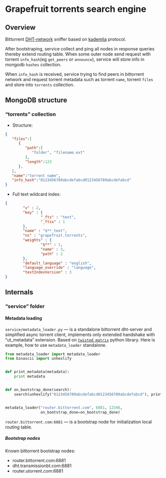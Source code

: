 # Grapefruit torrents search engine
## Overview
Bittorrent [DHT-network](https://en.wikipedia.org/wiki/Distributed_hash_table) sniffer based on [kademlia](https://en.wikipedia.org/wiki/Kademlia) protocol. 

After bootstraping, service collect and ping all nodes in response queries thereby extend routing table.
When some outer node send request with torrent ```info_hash```(eg ```get_peers``` or ```announce```), service will store info in mongodb ```hashes``` collection.

When ```info_hash``` is received, service trying to find peers in bittorrent network and request torrent metadata such as torrent ```name```, torrent ```files``` and store into ```torrents``` collection.

## MongoDB structure
### “torrents” collection
* Structure:
```json
{
   "files":[
      {
         "path":[
            "folder", "filename.ext"
         ],
         "length":123
      },
   ],
   "name":"torrent name",
   "info_hash":"0123456789abcdefabcd0123456789abcdefabcd"
}
```
* Full text wildcard index:
``` json
{                                        
        "v" : 2,                         
        "key" : {                        
                "_fts" : "text",         
                "_ftsx" : 1              
        },                               
        "name" : "$**_text",             
        "ns" : "grapefruit.torrents",    
        "weights" : {                    
                "$**" : 1,               
                "name" : 3,              
                "path" : 2               
        },                               
        "default_language" : "english",  
        "language_override" : "language",
        "textIndexVersion" : 3           
}                                        
```
## Internals
### “service” folder
#### Metadata loading
```service/metadata_loader.py``` — is a standalone bittorrent dht-server and simplified async torrent client, implements only extended handshake with “ut_metadata” extension. Based on [```twisted matrix```](https://twistedmatrix.com/trac/) python library.
Here is example, how to use ```metadata_loader``` standalone.
``` python
from metadata_loader import metadata_loader
from binascii import unhexlify


def print_metadata(metadata):
    print metadata


def on_bootstrap_done(search):
    search(unhexlify("0123456789abcdefabcd0123456789abcdefabcd"), print_metadata)


metadata_loader("router.bittorrent.com", 6881, 12346,
                on_bootstrap_done=on_bootstrap_done)
```
```router.bittorrent.com:6881``` — is a bootstrap node for initialization local routing table.
##### Bootstrap nodes
Known bittorrent bootstrap nodes:
* router.bittorrent.com:6881
* dht.transmissionbt.com:6881
* router.utorrent.com:6881
